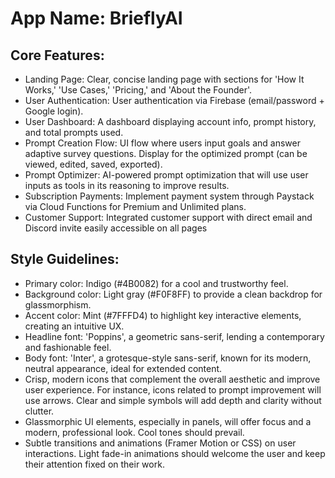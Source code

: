 # **App Name**: BrieflyAI

## Core Features:

- Landing Page: Clear, concise landing page with sections for 'How It Works,' 'Use Cases,' 'Pricing,' and 'About the Founder'.
- User Authentication: User authentication via Firebase (email/password + Google login).
- User Dashboard: A dashboard displaying account info, prompt history, and total prompts used.
- Prompt Creation Flow: UI flow where users input goals and answer adaptive survey questions. Display for the optimized prompt (can be viewed, edited, saved, exported).
- Prompt Optimizer: AI-powered prompt optimization that will use user inputs as tools in its reasoning to improve results.
- Subscription Payments: Implement payment system through Paystack via Cloud Functions for Premium and Unlimited plans.
- Customer Support: Integrated customer support with direct email and Discord invite easily accessible on all pages

## Style Guidelines:

- Primary color: Indigo (#4B0082) for a cool and trustworthy feel.
- Background color: Light gray (#F0F8FF) to provide a clean backdrop for glassmorphism.
- Accent color: Mint (#7FFFD4) to highlight key interactive elements, creating an intuitive UX.
- Headline font: 'Poppins', a geometric sans-serif, lending a contemporary and fashionable feel.
- Body font: 'Inter', a grotesque-style sans-serif, known for its modern, neutral appearance, ideal for extended content.
- Crisp, modern icons that complement the overall aesthetic and improve user experience. For instance, icons related to prompt improvement will use arrows. Clear and simple symbols will add depth and clarity without clutter.
- Glassmorphic UI elements, especially in panels, will offer focus and a modern, professional look. Cool tones should prevail.
- Subtle transitions and animations (Framer Motion or CSS) on user interactions. Light fade-in animations should welcome the user and keep their attention fixed on their work.